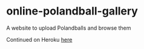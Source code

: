 # online-polandball-gallery
A website to upload Polandballs and browse them

Continued on Heroku [here](http://polandballs.com)
